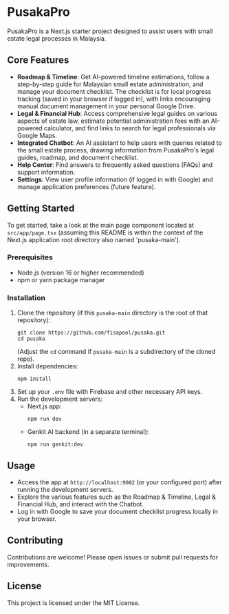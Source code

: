 # PusakaPro

PusakaPro is a Next.js starter project designed to assist users with small estate legal processes in Malaysia.

## Core Features

- **Roadmap & Timeline**: Get AI-powered timeline estimations, follow a step-by-step guide for Malaysian small estate administration, and manage your document checklist. The checklist is for local progress tracking (saved in your browser if logged in), with links encouraging manual document management in your personal Google Drive.
- **Legal & Financial Hub**: Access comprehensive legal guides on various aspects of estate law, estimate potential administration fees with an AI-powered calculator, and find links to search for legal professionals via Google Maps.
- **Integrated Chatbot**: An AI assistant to help users with queries related to the small estate process, drawing information from PusakaPro's legal guides, roadmap, and document checklist.
- **Help Center**: Find answers to frequently asked questions (FAQs) and support information.
- **Settings**: View user profile information (if logged in with Google) and manage application preferences (future feature).

## Getting Started

To get started, take a look at the main page component located at `src/app/page.tsx` (assuming this README is within the context of the Next.js application root directory also named 'pusaka-main').

### Prerequisites

- Node.js (version 16 or higher recommended)
- npm or yarn package manager

### Installation

1. Clone the repository (if this `pusaka-main` directory is the root of that repository):
   ```
   git clone https://github.com/fisapool/pusaka.git 
   cd pusaka 
   ```
   (Adjust the `cd` command if `pusaka-main` is a subdirectory of the cloned repo).
2. Install dependencies:
   ```
   npm install
   ```
3. Set up your `.env` file with Firebase and other necessary API keys.
4. Run the development servers:
   * Next.js app:
     ```
     npm run dev
     ```
   * Genkit AI backend (in a separate terminal):
     ```
     npm run genkit:dev
     ```

## Usage

- Access the app at `http://localhost:9002` (or your configured port) after running the development servers.
- Explore the various features such as the Roadmap & Timeline, Legal & Financial Hub, and interact with the Chatbot.
- Log in with Google to save your document checklist progress locally in your browser.

## Contributing

Contributions are welcome! Please open issues or submit pull requests for improvements.

## License

This project is licensed under the MIT License.

